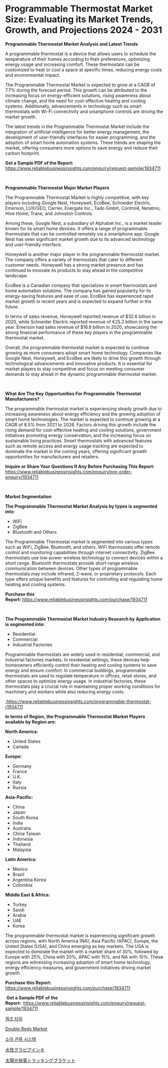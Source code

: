 <p><h1>Programmable Thermostat Market Size: Evaluating its Market Trends, Growth, and Projections 2024 - 2031</h1></p><p><strong>Programmable Thermostat Market Analysis and Latest Trends</strong></p>
<p><p>A programmable thermostat is a device that allows users to schedule the temperature of their homes according to their preferences, optimizing energy usage and increasing comfort. These thermostats can be customized to heat or cool a space at specific times, reducing energy costs and environmental impact.</p><p>The Programmable Thermostat Market is expected to grow at a CAGR of 7.7% during the forecast period. This growth can be attributed to the increasing focus on energy-efficient solutions, rising awareness about climate change, and the need for cost-effective heating and cooling systems. Additionally, advancements in technology such as smart thermostats with Wi-Fi connectivity and smartphone controls are driving the market growth.</p><p>The latest trends in the Programmable Thermostat Market include the integration of artificial intelligence for better energy management, the development of user-friendly interfaces for easier programming, and the adoption of smart home automation systems. These trends are shaping the market, offering consumers more options to save energy and reduce their carbon footprint.</p></p>
<p><strong>Get a Sample PDF of the Report:&nbsp;</strong> <a href="https://www.reliablebusinessinsights.com/enquiry/request-sample/1934711">https://www.reliablebusinessinsights.com/enquiry/request-sample/1934711</a></p>
<p>&nbsp;</p>
<p><strong>Programmable Thermostat Major Market Players</strong></p>
<p><p>The Programmable Thermostat Market is highly competitive, with key players including Google Nest, Honeywell, EcoBee, Schneider Electric, Emerson, LUX/GEO, Carrier, Energate Inc., Tado GmbH, Control4, Netatmo, Hive Home, Trane, and Johnston Controls.</p><p>Among these, Google Nest, a subsidiary of Alphabet Inc., is a market leader known for its smart home devices. It offers a range of programmable thermostats that can be controlled remotely via a smartphone app. Google Nest has seen significant market growth due to its advanced technology and user-friendly interface.</p><p>Honeywell is another major player in the programmable thermostat market. The company offers a variety of thermostats that cater to different customer needs. Honeywell has a strong market presence and has continued to innovate its products to stay ahead in the competitive landscape.</p><p>EcoBee is a Canadian company that specializes in smart thermostats and home automation solutions. The company has gained popularity for its energy-saving features and ease of use. EcoBee has experienced rapid market growth in recent years and is expected to expand further in the future.</p><p>In terms of sales revenue, Honeywell reported revenue of $32.6 billion in 2020, while Schneider Electric reported revenue of €25.2 billion in the same year. Emerson had sales revenue of $16.8 billion in 2020, showcasing the strong financial performance of these key players in the programmable thermostat market.</p><p>Overall, the programmable thermostat market is expected to continue growing as more consumers adopt smart home technology. Companies like Google Nest, Honeywell, and EcoBee are likely to drive this growth through technological advancements and innovative products. It is essential for market players to stay competitive and focus on meeting consumer demands to stay ahead in the dynamic programmable thermostat market.</p></p>
<p>&nbsp;</p>
<p><strong>What Are The Key Opportunities For Programmable Thermostat Manufacturers?</strong></p>
<p><p>The programmable thermostat market is experiencing steady growth due to increasing awareness about energy efficiency and the growing adoption of smart home technologies. The market is expected to continue growing at a CAGR of 8.5% from 2021 to 2026. Factors driving this growth include the rising demand for cost-effective heating and cooling solutions, government initiatives promoting energy conservation, and the increasing focus on sustainable living practices. Smart thermostats with advanced features such as remote access and energy usage tracking are expected to dominate the market in the coming years, offering significant growth opportunities for manufacturers and retailers.</p></p>
<p><strong>Inquire or Share Your Questions If Any Before Purchasing This Report:</strong> <a href="https://www.reliablebusinessinsights.com/enquiry/pre-order-enquiry/1934711">https://www.reliablebusinessinsights.com/enquiry/pre-order-enquiry/1934711</a></p>
<p>&nbsp;</p>
<p><strong>Market Segmentation</strong></p>
<p><strong>The Programmable Thermostat Market Analysis by types is segmented into:</strong></p>
<p><ul><li>WiFi</li><li>ZigBee</li><li>Bluetooth and Others</li></ul></p>
<p><p>The Programmable Thermostat market is segmented into various types such as WiFi, ZigBee, Bluetooth, and others. WiFi thermostats offer remote control and monitoring capabilities through internet connectivity. ZigBee thermostats use low-power wireless technology to connect devices within a short range. Bluetooth thermostats provide short-range wireless communication between devices. Other types of programmable thermostats may include infrared, Z-wave, or proprietary protocols. Each type offers unique benefits and features for controlling and regulating home heating and cooling systems.</p></p>
<p><strong>Purchase this Report:&nbsp;</strong><a href="https://www.reliablebusinessinsights.com/purchase/1934711">https://www.reliablebusinessinsights.com/purchase/1934711</a></p>
<p>&nbsp;</p>
<p><strong>The Programmable Thermostat Market Industry Research by Application is segmented into:</strong></p>
<p><ul><li>Residential</li><li>Commercial</li><li>Industrial Factories</li></ul></p>
<p><p>Programmable thermostats are widely used in residential, commercial, and industrial factories markets. In residential settings, these devices help homeowners efficiently control their heating and cooling systems to save energy and ensure comfort. In commercial buildings, programmable thermostats are used to regulate temperature in offices, retail stores, and other spaces to optimize energy usage. In industrial factories, these thermostats play a crucial role in maintaining proper working conditions for machinery and workers while also reducing energy costs.</p></p>
<p><a href="https://www.reliablebusinessinsights.com/programmable-thermostat-r1934711">&nbsp;https://www.reliablebusinessinsights.com/programmable-thermostat-r1934711</a></p>
<p><strong>In terms of Region, the Programmable Thermostat Market Players available by Region are:</strong></p>
<p>
    <p> <strong> North America: </strong>
        <ul>
            <li>United States</li>
            <li>Canada</li>
        </ul>
        </p> 
    <p> <strong> Europe: </strong>
        <ul>
            <li>Germany</li>
            <li>France</li>
            <li>U.K.</li>
            <li>Italy</li>
            <li>Russia</li>
        </ul>
        </p> 
    <p> <strong> Asia-Pacific: </strong>
        <ul>
            <li>China</li>
            <li>Japan</li>
            <li>South Korea</li>
            <li>India</li>
            <li>Australia</li>
            <li>China Taiwan</li>
            <li>Indonesia</li>
            <li>Thailand</li>
            <li>Malaysia</li>
        </ul>
        </p> 
    <p> <strong> Latin America: </strong>
        <ul>
            <li>Mexico</li>
            <li>Brazil</li>
            <li>Argentina Korea</li>
            <li>Colombia</li>
        </ul>
        </p> 
    <p> <strong> Middle East & Africa: </strong>
        <ul>
            <li>Turkey</li>
            <li>Saudi</li>
            <li>Arabia</li>
            <li>UAE</li>
            <li>Korea</li>
        </ul>
    </p>
    </p>
<p><p>The programmable thermostat market is experiencing significant growth across regions, with North America (NA), Asia Pacific (APAC), Europe, the United States (USA), and China emerging as key markets. The USA is expected to dominate the market with a market share of 30%, followed by Europe with 25%, China with 20%, APAC with 15%, and NA with 10%. These regions are witnessing increasing adoption of smart home technology, energy efficiency measures, and government initiatives driving market growth.</p></p>
<p><strong>Purchase this Report: </strong><a href="https://www.reliablebusinessinsights.com/purchase/1934711">https://www.reliablebusinessinsights.com/purchase/1934711</a></p>
<p>&nbsp;<strong>Get a Sample PDF of the Report:&nbsp;&nbsp;</strong><a href="https://www.reliablebusinessinsights.com/enquiry/request-sample/1934711">https://www.reliablebusinessinsights.com/enquiry/request-sample/1934711</a></p>
<p><strong></strong></p>
<p><p><a href="https://github.com/joyliyu/Market-Research-Report-List-1/blob/main/6327832154937.md">쿼츠 타일</a></p><p><a href="https://github.com/ruddyyedelwadw/Market-Research-Report-List-3/blob/main/double-beds-market.md">Double Beds Market</a></p><p><a href="https://medium.com/@kellylyncyh543964/2024%EB%85%84%EB%B6%80%ED%84%B0-2031%EB%85%84%EA%B9%8C%EC%A7%80-%EC%86%8C%EC%95%84-%EC%8B%AC%ED%8F%89%ED%98%95-%EC%8B%9C%EC%8A%A4%ED%85%9C-%EC%8B%9C%EC%9E%A5-%EC%A0%90%EC%9C%A0%EC%9C%A8-%EB%B0%8F-%EA%B2%BD%EC%9F%81%EC%A0%81-%ED%92%8D%EA%B2%BD%EC%97%90-%EB%8C%80%ED%95%9C-%ED%86%B5%EC%B0%B0%EB%A0%A5-2be8bb6cdf51">소아 관류 시스템</a></p><p><a href="https://medium.com/@kelsitorphy644/%E4%B8%96%E7%95%8C%E3%81%AE%E6%B0%B4%E6%80%A7%E3%82%B0%E3%83%A9%E3%83%93%E3%82%A2%E3%82%A4%E3%83%B3%E3%82%AF%E7%94%A3%E6%A5%AD-%E7%A8%AE%E9%A1%9E-%E7%94%A8%E9%80%94-%E5%B8%82%E5%A0%B4%E3%83%97%E3%83%AC%E3%82%A4%E3%83%A4%E3%83%BC-%E5%9C%B0%E5%9F%9F%E5%88%A5%E6%88%90%E9%95%B7%E5%88%86%E6%9E%90-%E3%81%8A%E3%82%88%E3%81%B3%E5%B0%86%E6%9D%A5%E3%81%AE%E3%82%B7%E3%83%8A%E3%83%AA%E3%82%AA-2024%E5%B9%B4-2031%E5%B9%B4-5de58eee216e">水性グラビアインキ</a></p><p><a href="https://medium.com/@kaydenjohns1964/%E5%A4%AA%E9%99%BD%E5%85%89%E8%BF%BD%E5%B0%BE%E3%83%96%E3%83%A9%E3%82%B1%E3%83%83%E3%83%88%E5%B8%82%E5%A0%B4%E8%AA%BF%E6%9F%BB%E3%83%AC%E3%83%9D%E3%83%BC%E3%83%88%E3%81%AB%E3%81%AF-2024%E5%B9%B4%E3%81%8B%E3%82%892031%E5%B9%B4%E3%81%BE%E3%81%A7%E3%81%AE%E4%BA%88%E6%B8%AC%E3%81%A7-%E3%81%AEcagr%E6%88%90%E9%95%B7%E7%8E%87%E3%81%A7%E3%81%AE%E5%B8%82%E5%A0%B4%E8%A6%8F%E6%A8%A1-%E3%82%B7%E3%82%A7%E3%82%A2-%E5%88%86%E6%9E%90%E3%81%8C%E5%90%AB%E3%81%BE%E3%82%8C%E3%81%A6%E3%81%84%E3%81%BE%E3%81%99-3e8cc8f98dfa">太陽光発電トラッキングブラケット</a></p></p>